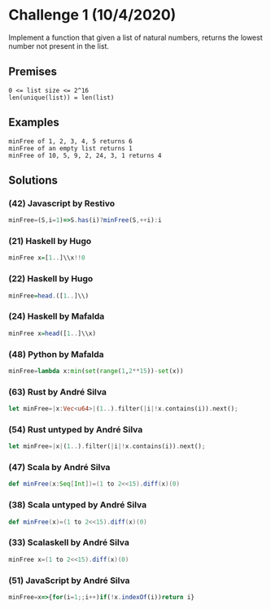# Challenge 1 (10/4/2020)

Implement a function that given a list of 
natural numbers, returns the lowest number 
not present in the list.

## Premises

```
0 <= list size <= 2^16
len(unique(list)) = len(list)
```

## Examples

```
minFree of 1, 2, 3, 4, 5 returns 6
minFree of an empty list returns 1
minFree of 10, 5, 9, 2, 24, 3, 1 returns 4
```

## Solutions

### (42) Javascript by Restivo

```javascript
minFree=(S,i=1)=>S.has(i)?minFree(S,++i):i
```

### (21) Haskell by Hugo

```haskell
minFree x=[1..]\\x!!0
```

### (22) Haskell by Hugo

```haskell
minFree=head.([1..]\\)
```

### (24) Haskell by Mafalda   

```haskell
minFree x=head([1..]\\x)
```

### (48) Python by Mafalda   

```python
minFree=lambda x:min(set(range(1,2**15))-set(x))
```

### (63) Rust by André Silva
```rust
let minFree=|x:Vec<u64>|(1..).filter(|i|!x.contains(i)).next();
```

### (54) Rust untyped by André Silva
```rust
let minFree=|x|(1..).filter(|i|!x.contains(i)).next();
```

### (47) Scala by André Silva
```scala
def minFree(x:Seq[Int])=(1 to 2<<15).diff(x)(0)
```

### (38) Scala untyped by André Silva
```scala
def minFree(x)=(1 to 2<<15).diff(x)(0)
```

### (33) Scalaskell by André Silva
```scala
minFree x=(1 to 2<<15).diff(x)(0)
```

### (51) JavaScript by André Silva
```javascript
minFree=x=>{for(i=1;;i++)if(!x.indexOf(i))return i}
```
